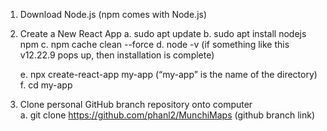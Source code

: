 1. Download Node.js (npm comes with Node.js)
2. Create a New React App
    a. sudo apt update
    b. sudo apt install nodejs npm
    c. npm cache clean --force
    d. node -v (if something like this v12.22.9 pops up, then installation is complete)

    e. npx create-react-app my-app (“my-app” is the name of the directory)
    f. cd my-app
    
3. Clone personal GitHub branch repository onto computer  
    a. git clone https://github.com/phanl2/MunchiMaps (github branch link)

